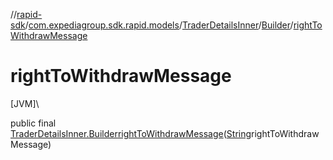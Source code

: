 //[rapid-sdk](../../../../index.md)/[com.expediagroup.sdk.rapid.models](../../index.md)/[TraderDetailsInner](../index.md)/[Builder](index.md)/[rightToWithdrawMessage](right-to-withdraw-message.md)

# rightToWithdrawMessage

[JVM]\

public final [TraderDetailsInner.Builder](index.md)[rightToWithdrawMessage](right-to-withdraw-message.md)([String](https://docs.oracle.com/javase/8/docs/api/java/lang/String.html)rightToWithdrawMessage)
